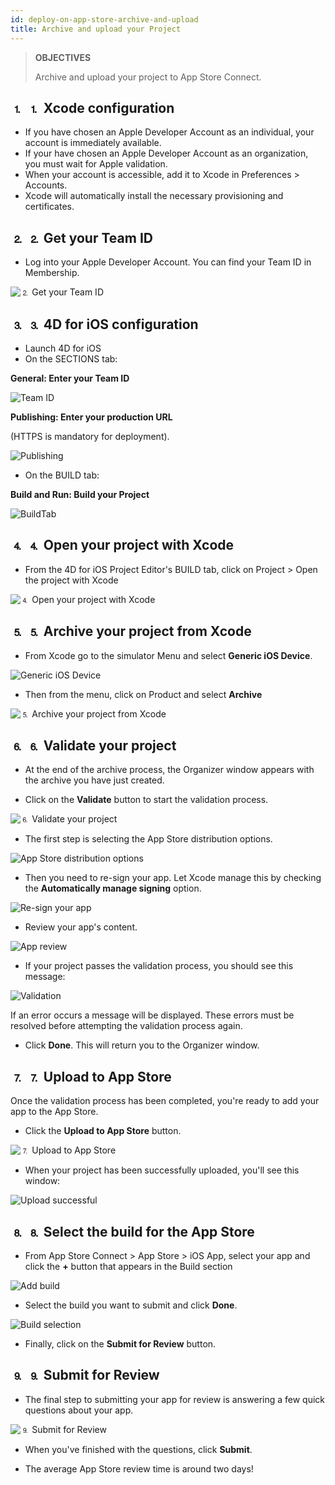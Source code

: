 ```yaml
---
id: deploy-on-app-store-archive-and-upload
title: Archive and upload your Project
---
```


> **OBJECTIVES**
> 
> Archive and upload your project to App Store Connect.

## ⒈ ⒈ Xcode configuration
* If you have chosen an Apple Developer Account as an individual, your account is immediately available.
* If your have chosen an Apple Developer Account as an organization, you must wait for Apple validation.
* When your account is accessible, add it to Xcode in Preferences > Accounts.
* Xcode will automatically install the necessary provisioning and certificates.

## ⒉ ⒉ Get your Team ID

* Log into your Apple Developer Account. You can find your Team ID in Membership.

![⒉ Get your Team ID](img/Team-ID-4D-for-iOS.png)

## ⒊ ⒊ 4D for iOS configuration

* Launch 4D for iOS
* On the SECTIONS tab:

**General: Enter your Team ID**

![Team ID](img/Team-ID.png)

**Publishing: Enter your production URL**

(HTTPS is mandatory for deployment).

![Publishing](img/Publishing.png)

* On the BUILD tab:

**Build and Run: Build your Project**

![BuildTab](img/BuildTab.png)

## ⒋ ⒋ Open your project with Xcode

* From the 4D for iOS Project Editor's BUILD tab, click on Project > Open the project with Xcode

![⒋ Open your project with Xcode](img/Open-your-project-Xcode-4D-for-iOS.png)

## ⒌ ⒌ Archive your project from Xcode

* From Xcode go to the simulator Menu and select **Generic iOS Device**.

![Generic iOS Device](img/Deployment-Generic-iOS-Device.png)

* Then from the menu, click on Product and select **Archive**

![⒌ Archive your project from Xcode](img/Archive-your-Project.png)

## ⒍ ⒍ Validate your project

* At the end of the archive process, the Organizer window appears with the archive you have just created.

* Click on the **Validate** button to start the validation process.

![⒍ Validate your project](img/Organizer-Project-Validation.png)

* The first step is selecting the App Store distribution options.

![App Store distribution options](img/App-Store-Distribution-options.png)

* Then you need to re-sign your app. Let Xcode manage this by  checking the **Automatically manage signing** option.

![Re-sign your app](img/Re-sign-your-App.png)

* Review your app's content.

![App review](img/Review-App.png)

* If your project passes the validation process, you should see this message:

![Validation](img/Archive-validation-complete.png)

If an error occurs a message will be displayed. These errors must be resolved before attempting the validation process again.

* Click **Done**. This will return you to the Organizer window.

## ⒎ ⒎ Upload to App Store

Once the validation process has been completed, you're ready to add your app to the App Store.

* Click the **Upload to App Store** button.

![⒎ Upload to App Store](img/Upload-to-AppStore.png)

* When your project has been successfully uploaded, you'll see this window:

![Upload successful](img/upload-Successful.png)

## ⒏ ⒏ Select the build for the App Store

* From App Store Connect > App Store > iOS App, select your app and click the **+** button that appears in the Build section

![Add build](img/Add-build-app-store-connect.png)

* Select the build you want to submit and click **Done**.

![Build selection](img/Select-build-app-store-connect.png)

* Finally, click on the **Submit for Review** button.

## ⒐ ⒐ Submit for Review

* The final step to submitting your app for review is answering a few quick questions about your app.

![⒐ Submit for Review](img/Export-Compliance-Content-Rights-Advertising-Identifer.png)

* When you've finished with the questions, click **Submit**.

* The average App Store review time is around two days!
